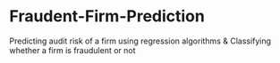 # Fraudent-Firm-Prediction
Predicting audit risk of a firm using regression algorithms &amp; Classifying whether a firm is fraudulent or not
